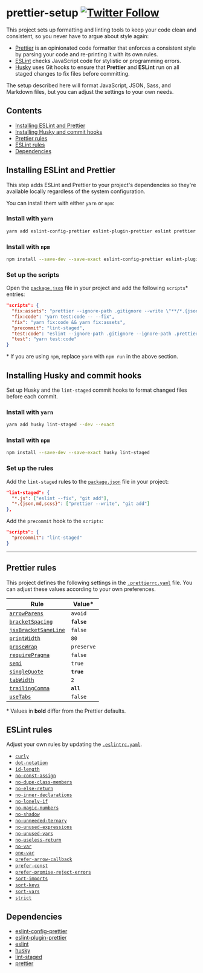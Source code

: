 # prettier-setup [![Twitter Follow](https://img.shields.io/twitter/follow/prettiercode.svg?style=social&label=Follow+Prettier)](https://twitter.com/PrettierCode)

This project sets up formatting and linting tools to keep your code clean and consistent, so you never have to argue about style again:

* [Prettier](https://prettier.io) is an opinionated code formatter that enforces a consistent style by parsing your code and re-printing it with its own rules.
* [ESLint](https://eslint.org) checks JavaScript code for stylistic or programming errors.
* [Husky](https://github.com/typicode/husky) uses Git hooks to ensure that **Prettier** and **ESLint** run on all staged changes to fix files before committing.

The setup described here will format JavaScript, JSON, Sass, and Markdown files, but you can adjust the settings to your own needs.

## Contents

* [Installing ESLint and Prettier](#installing-eslint-and-prettier)
* [Installing Husky and commit hooks](#installing-husky-and-commit-hooks)
* [Prettier rules](#prettier-rules)
* [ESLint rules](#eslint-rules)
* [Dependencies](#dependencies)

## Installing ESLint and Prettier

This step adds ESLint and Prettier to your project's dependencies so they're available locally regardless of the system configuration.

You can install them with either `yarn` or `npm`:

### Install with `yarn`

```bash
yarn add eslint-config-prettier eslint-plugin-prettier eslint prettier --dev --exact
```

### Install with `npm`

```bash
npm install --save-dev --save-exact eslint-config-prettier eslint-plugin-prettier eslint prettier
```

### Set up the scripts

Open the [`package.json`](/package.json) file in your project and add the following `scripts`\* entries:

```json
"scripts": {
  "fix:assets": "prettier --ignore-path .gitignore --write \"**/*.{json,md,scss}\"",
  "fix:code": "yarn test:code -- --fix",
  "fix": "yarn fix:code && yarn fix:assets",
  "precommit": "lint-staged",
  "test:code": "eslint --ignore-path .gitignore --ignore-path .prettierignore \"**/*.js\"",
  "test": "yarn test:code"
}
```

\* If you are using `npm`, replace `yarn` with `npm run` in the above section.

## Installing Husky and commit hooks

Set up Husky and the `lint-staged` commit hooks to format changed files before each commit.

### Install with `yarn`

```bash
yarn add husky lint-staged --dev --exact
```

### Install with `npm`

```bash
npm install --save-dev --save-exact husky lint-staged
```

### Set up the rules

Add the `lint-staged` rules to the [`package.json`](/package.json) file in your project:

```json
"lint-staged": {
  "*.js": ["eslint --fix", "git add"],
  "*.{json,md,scss}": ["prettier --write", "git add"]
},
```

Add the `precommit` hook to the `scripts`:

```json
"scripts": {
  "precommit": "lint-staged"
}
```

---

## Prettier rules

This project defines the following settings in the [`.prettierrc.yaml`](/.prettierrc.yaml) file. You can adjust these values according to your own preferences.

| Rule                                                                                 | Value\*     |
| ------------------------------------------------------------------------------------ | ----------- |
| [`arrowParens`](https://prettier.io/docs/en/options.html#arrow-function-parentheses) | `avoid`     |
| [`bracketSpacing`](https://prettier.io/docs/en/options.html#bracket-spacing)         | **`false`** |
| [`jsxBracketSameLine`](https://prettier.io/docs/en/options.html#jsx-brackets)        | `false`     |
| [`printWidth`](https://prettier.io/docs/en/options.html#print-width)                 | `80`        |
| [`proseWrap`](https://prettier.io/docs/en/options.html#prose-wrap)                   | `preserve`  |
| [`requirePragma`](https://prettier.io/docs/en/options.html#require-pragma)           | `false`     |
| [`semi`](https://prettier.io/docs/en/options.html#semicolons)                        | `true`      |
| [`singleQuote`](https://prettier.io/docs/en/options.html#quotes)                     | **`true`**  |
| [`tabWidth`](https://prettier.io/docs/en/options.html#tab-width)                     | `2`         |
| [`trailingComma`](https://prettier.io/docs/en/options.html#trailing-commas)          | **`all`**   |
| [`useTabs`](https://prettier.io/docs/en/options.html#tabs)                           | `false`     |

\* Values in **bold** differ from the Prettier defaults.

## ESLint rules

Adjust your own rules by updating the [`.eslintrc.yaml`](/.eslintrc.yaml).

* [`curly`](https://eslint.org/docs/rules/curly)
* [`dot-notation`](https://eslint.org/docs/rules/dot-notation)
* [`id-length`](https://eslint.org/docs/rules/id-length)
* [`no-const-assign`](https://eslint.org/docs/rules/no-const-assign)
* [`no-dupe-class-members`](https://eslint.org/docs/rules/no-dupe-class-members)
* [`no-else-return`](https://eslint.org/docs/rules/no-else-return)
* [`no-inner-declarations`](https://eslint.org/docs/rules/no-inner-declarations)
* [`no-lonely-if`](https://eslint.org/docs/rules/no-lonely-if)
* [`no-magic-numbers`](https://eslint.org/docs/rules/no-magic-numbers)
* [`no-shadow`](https://eslint.org/docs/rules/no-shadow)
* [`no-unneeded-ternary`](https://eslint.org/docs/rules/no-unneeded-ternary)
* [`no-unused-expressions`](https://eslint.org/docs/rules/no-unused-expressions)
* [`no-unused-vars`](https://eslint.org/docs/rules/no-unused-vars)
* [`no-useless-return`](https://eslint.org/docs/rules/no-useless-return)
* [`no-var`](https://eslint.org/docs/rules/no-var)
* [`one-var`](https://eslint.org/docs/rules/one-var)
* [`prefer-arrow-callback`](https://eslint.org/docs/rules/prefer-arrow-callback)
* [`prefer-const`](https://eslint.org/docs/rules/prefer-const)
* [`prefer-promise-reject-errors`](https://eslint.org/docs/rules/prefer-promise-reject-errors)
* [`sort-imports`](https://eslint.org/docs/rules/sort-imports)
* [`sort-keys`](https://eslint.org/docs/rules/sort-keys)
* [`sort-vars`](https://eslint.org/docs/rules/sort-vars)
* [`strict`](https://eslint.org/docs/rules/strict)

## Dependencies

* [eslint-config-prettier](https://github.com/prettier/eslint-config-prettier)
* [eslint-plugin-prettier](https://github.com/prettier/eslint-plugin-prettier)
* [eslint](https://github.com/eslint/eslint)
* [husky](https://github.com/typicode/husky)
* [lint-staged](https://github.com/okonet/lint-staged)
* [prettier](https://github.com/prettier/prettier)
